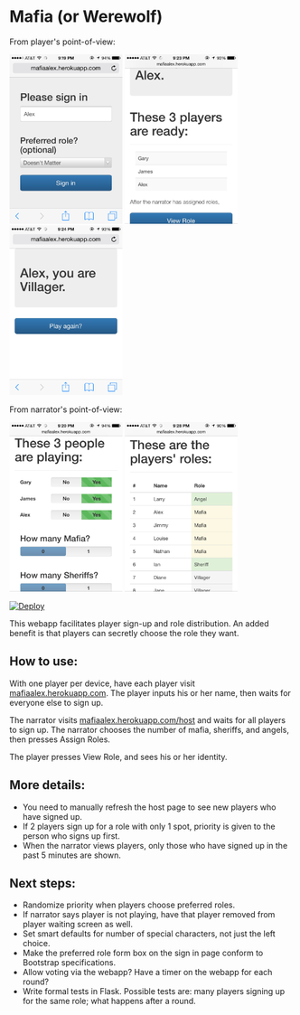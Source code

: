 # Mafia (or Werewolf)

From player's point-of-view:

<img src="https://raw.githubusercontent.com/aok1425/mafia-werewolf/master/static/images/user-1.png" width="200">
<img src="https://raw.githubusercontent.com/aok1425/mafia-werewolf/master/static/images/user-2.png" width="200">
<img src="https://raw.githubusercontent.com/aok1425/mafia-werewolf/master/static/images/user-3.png" width="200">

From narrator's point-of-view:

<img src="https://raw.githubusercontent.com/aok1425/mafia-werewolf/master/static/images/host-1.png" width="200">
<img src="https://raw.githubusercontent.com/aok1425/mafia-werewolf/master/static/images/host-2.png" width="200">

[![Deploy](https://www.herokucdn.com/deploy/button.png)](https://heroku.com/deploy?template=https://github.com/aok1425/mafia-werewolf)

This webapp facilitates player sign-up and role distribution. An added benefit is that players can secretly choose the role they want.

## How to use:
With one player per device, have each player visit [mafiaalex.herokuapp.com](http://mafiaalex.herokuapp.com). The player inputs his or her name, then waits for everyone else to sign up. 

The narrator visits [mafiaalex.herokuapp.com/host](http://mafiaalex.herokuapp.com/host) and waits for all players to sign up. The narrator chooses the number of mafia, sheriffs, and angels, then presses Assign Roles.

The player presses View Role, and sees his or her identity.

## More details:

* You need to manually refresh the host page to see new players who have signed up.
* If 2 players sign up for a role with only 1 spot, priority is given to the person who signs up first.
* When the narrator views players, only those who have signed up in the past 5 minutes are shown.

## Next steps:
* Randomize priority when players choose preferred roles.
* If narrator says player is not playing, have that player removed from player waiting screen as well.
* Set smart defaults for number of special characters, not just the left choice.
* Make the preferred role form box on the sign in page conform to Bootstrap specifications.
* Allow voting via the webapp? Have a timer on the webapp for each round?
* Write formal tests in Flask. Possible tests are: many players signing up for the same role; what happens after a round.